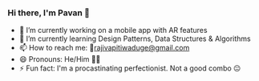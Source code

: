 ### Hi there, I'm Pavan 👋

- 🔭 I’m currently working on a mobile app with AR features
- 🌱 I’m currently learning Design Patterns, Data Structures & Algorithms
- 📫 How to reach me: 📧<a href="mailto:rajivapitiwaduge@gmail.com">rajivapitiwaduge@gmail.com</a>
- 😄 Pronouns: He/Him 👦🏻
- ⚡ Fun fact: I'm a procastinating perfectionist. Not a good combo 😐

<!--
- 👯 I’m looking to collaborate on ...
- 💬 Ask me about 
-->
